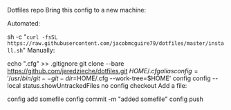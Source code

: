 Dotfiles repo
Bring this config to a new machine:

Automated:

sh -c "`curl -fsSL https://raw.githubusercontent.com/jacobmcguire79/dotfiles/master/install.sh`"
Manually:

echo ".cfg" >> .gitignore
git clone --bare https://github.com/jaredzieche/dotfiles.git $HOME/.cfg
alias config='/usr/bin/git --git-dir=$HOME/.cfg --work-tree=$HOME'
config config --local status.showUntrackedFiles no
config checkout
Add a file:

config add somefile
config commit -m "added somefile"
config push
